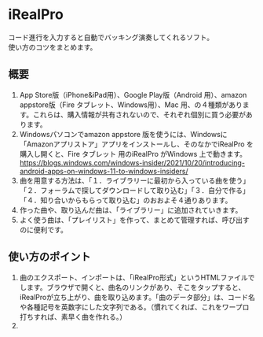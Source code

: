 # iRealPro
コード進行を入力すると自動でバッキング演奏してくれるソフト。  
使い方のコツをまとめます。  
  
## 概要
1. App Store版（iPhone&iPad用）、Google Play版（Android 用）、amazon appstore版（Fire タブレット、Windows用）、Mac 用、の４種類があります。これらは、購入情報が共有されないので、それぞれ個別に買う必要があります。
2. Windowsパソコンでamazon appstore 版を使うには、Windowsに「Amazonアプリストア」アプリをインストールし、そのなかでiRealPro を購入し開くと、Fire タブレット 用のiRealPro がWindows 上で動きます。  https://blogs.windows.com/windows-insider/2021/10/20/introducing-android-apps-on-windows-11-to-windows-insiders/
3. 曲を用意する方法は、「１．ライブラリーに最初から入っている曲を使う」「２．フォーラムで探してダウンロードして取り込む」「３．自分で作る」「４．知り合いからもらって取り込む」のおおよそ４通りあります。
4. 作った曲や、取り込んだ曲は、「ライブラリー」に追加されていきます。
5. よく使う曲は、「プレイリスト」を作って、まとめて管理すれば、呼び出すのに便利です。
  
## 使い方のポイント
1. 曲のエクスポート、インポートは、「iRealPro形式」というHTMLファイルでします。ブラウザで開くと、曲名のリンクがあり、そこをタップすると、iRealProが立ち上がり、曲を取り込めます。「曲のデータ部分」は、コード名や各種記号を英数字にした文字列である。（慣れてくれば、これをワープロ打ちすれば、素早く曲を作れる。）
2. 